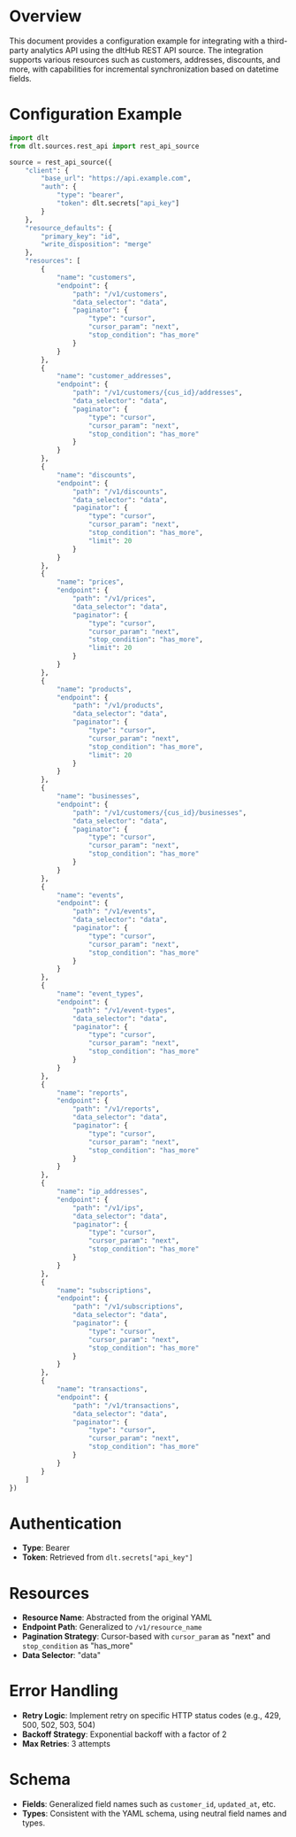 # Overview

This document provides a configuration example for integrating with a third-party analytics API using the dltHub REST API source. The integration supports various resources such as customers, addresses, discounts, and more, with capabilities for incremental synchronization based on datetime fields.

# Configuration Example

```python
import dlt
from dlt.sources.rest_api import rest_api_source

source = rest_api_source({
    "client": {
        "base_url": "https://api.example.com",
        "auth": {
            "type": "bearer",
            "token": dlt.secrets["api_key"]
        }
    },
    "resource_defaults": {
        "primary_key": "id",
        "write_disposition": "merge"
    },
    "resources": [
        {
            "name": "customers",
            "endpoint": {
                "path": "/v1/customers",
                "data_selector": "data",
                "paginator": {
                    "type": "cursor",
                    "cursor_param": "next",
                    "stop_condition": "has_more"
                }
            }
        },
        {
            "name": "customer_addresses",
            "endpoint": {
                "path": "/v1/customers/{cus_id}/addresses",
                "data_selector": "data",
                "paginator": {
                    "type": "cursor",
                    "cursor_param": "next",
                    "stop_condition": "has_more"
                }
            }
        },
        {
            "name": "discounts",
            "endpoint": {
                "path": "/v1/discounts",
                "data_selector": "data",
                "paginator": {
                    "type": "cursor",
                    "cursor_param": "next",
                    "stop_condition": "has_more",
                    "limit": 20
                }
            }
        },
        {
            "name": "prices",
            "endpoint": {
                "path": "/v1/prices",
                "data_selector": "data",
                "paginator": {
                    "type": "cursor",
                    "cursor_param": "next",
                    "stop_condition": "has_more",
                    "limit": 20
                }
            }
        },
        {
            "name": "products",
            "endpoint": {
                "path": "/v1/products",
                "data_selector": "data",
                "paginator": {
                    "type": "cursor",
                    "cursor_param": "next",
                    "stop_condition": "has_more",
                    "limit": 20
                }
            }
        },
        {
            "name": "businesses",
            "endpoint": {
                "path": "/v1/customers/{cus_id}/businesses",
                "data_selector": "data",
                "paginator": {
                    "type": "cursor",
                    "cursor_param": "next",
                    "stop_condition": "has_more"
                }
            }
        },
        {
            "name": "events",
            "endpoint": {
                "path": "/v1/events",
                "data_selector": "data",
                "paginator": {
                    "type": "cursor",
                    "cursor_param": "next",
                    "stop_condition": "has_more"
                }
            }
        },
        {
            "name": "event_types",
            "endpoint": {
                "path": "/v1/event-types",
                "data_selector": "data",
                "paginator": {
                    "type": "cursor",
                    "cursor_param": "next",
                    "stop_condition": "has_more"
                }
            }
        },
        {
            "name": "reports",
            "endpoint": {
                "path": "/v1/reports",
                "data_selector": "data",
                "paginator": {
                    "type": "cursor",
                    "cursor_param": "next",
                    "stop_condition": "has_more"
                }
            }
        },
        {
            "name": "ip_addresses",
            "endpoint": {
                "path": "/v1/ips",
                "data_selector": "data",
                "paginator": {
                    "type": "cursor",
                    "cursor_param": "next",
                    "stop_condition": "has_more"
                }
            }
        },
        {
            "name": "subscriptions",
            "endpoint": {
                "path": "/v1/subscriptions",
                "data_selector": "data",
                "paginator": {
                    "type": "cursor",
                    "cursor_param": "next",
                    "stop_condition": "has_more"
                }
            }
        },
        {
            "name": "transactions",
            "endpoint": {
                "path": "/v1/transactions",
                "data_selector": "data",
                "paginator": {
                    "type": "cursor",
                    "cursor_param": "next",
                    "stop_condition": "has_more"
                }
            }
        }
    ]
})
```

# Authentication

- **Type**: Bearer
- **Token**: Retrieved from `dlt.secrets["api_key"]`

# Resources

- **Resource Name**: Abstracted from the original YAML
- **Endpoint Path**: Generalized to `/v1/resource_name`
- **Pagination Strategy**: Cursor-based with `cursor_param` as "next" and `stop_condition` as "has_more"
- **Data Selector**: "data"

# Error Handling

- **Retry Logic**: Implement retry on specific HTTP status codes (e.g., 429, 500, 502, 503, 504)
- **Backoff Strategy**: Exponential backoff with a factor of 2
- **Max Retries**: 3 attempts

# Schema

- **Fields**: Generalized field names such as `customer_id`, `updated_at`, etc.
- **Types**: Consistent with the YAML schema, using neutral field names and types.